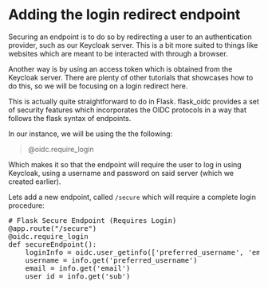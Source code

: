 # Adding the login redirect endpoint

Securing an endpoint is to do so by redirecting a user to an authentication provider, such as our Keycloak server. This is a bit more suited to things like websites which are meant to be interacted with through a browser. 

Another way is by using an access token which is obtained from the Keycloak server. There are plenty of other tutorials that showcases how to do this, so we will be focusing on a login redirect here. 

This is actually quite straightforward to do in Flask. flask_oidc provides a set of security features which incorporates the OIDC protocols in a way that follows the flask syntax of endpoints.

In our instance, we will be using the the following:

> @oidc.require_login

Which makes it so that the endpoint will require the user to log in using Keycloak, using a username and password on said server (which we created earlier).

Lets add a new endpoint, called `/secure` which will require a complete login procedure:

<pre class="file" data-filename="project/api.py" data-target="insert" data-marker="# Flask Login Redirect">
# Flask Secure Endpoint (Requires Login)
@app.route("/secure")
@oidc.require_login
def secureEndpoint():
    loginInfo = oidc.user_getinfo(['preferred_username', 'email', 'sub'])
    username = info.get('preferred_username')
    email = info.get('email')
    user_id = info.get('sub')
</pre>

